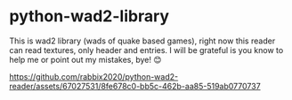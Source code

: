 # python-wad2-library
This is wad2 library (wads of quake based games), right now this reader can read textures, only header and entries. I will be grateful is you know to help me or point out my mistakes, bye! 😊

https://github.com/rabbix2020/python-wad2-reader/assets/67027531/8fe678c0-bb5c-462b-aa85-519ab0770737
